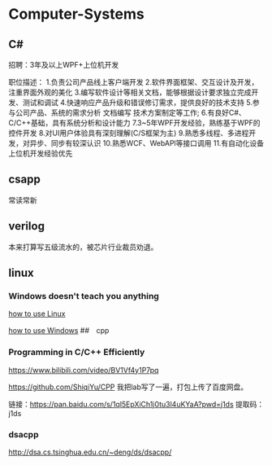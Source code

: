 # Computer-Systems
## C#
招聘：3年及以上WPF+上位机开发

职位描述：
1.负责公司产品线上客户端开发
2.软件界面框架、交互设计及开发，注重界面外观的美化
3.编写软件设计等相关文档，能够根据设计要求独立完成开发、测试和调试
4.快速响应产品升级和错误修订需求，提供良好的技术支持
5.参与公司产品、系统的需求分析 文档编写 技术方案制定等工作;
6.有良好C#、C/C++基础，具有系统分析和设计能力
7.3~5年WPF开发经验，熟练基于WPF的控件开发
8.对UI用户体验具有深刻理解(C/S框架为主)
9.熟悉多线程、多进程开发，对异步、同步有较深认识
10.熟悉WCF、WebAPl等接口调用
11.有自动化设备上位机开发经验优先
## csapp
常读常新
## verilog
本来打算写五级流水的，被芯片行业裁员劝退。
## linux
### Windows doesn't teach you anything
[how to use Linux](./files/how%20to%20use%20Linux.md)

[how to use Windows](./files/how%20to%20use%20Windows.md)
##　cpp
### Programming in C/C++ Efficiently
https://www.bilibili.com/video/BV1Vf4y1P7pq

https://github.com/ShiqiYu/CPP
我把lab写了一遍，打包上传了百度网盘。

链接：https://pan.baidu.com/s/1ql5EpXiCh1j0tu3l4uKYaA?pwd=j1ds 
提取码：j1ds 
### dsacpp
http://dsa.cs.tsinghua.edu.cn/~deng/ds/dsacpp/
